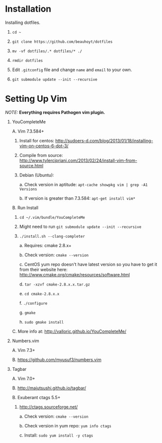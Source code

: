 # Installation

Installing dotfiles.

1. `cd ~`

2. `git clone https://github.com/beauhoyt/dotfiles`

3. `mv -vf dotfiles/.* dotfiles/* ./`

4. `rmdir dotfiles`

5. Edit `.gitconfig` file and change `name` and `email` to your own.
 
4. `git submodule update --init --recursive`

# Setting Up Vim


*NOTE:* **Everything requires Pathogen vim plugin.**

1. YouCompleteMe

   A. Vim 7.3.584+
   
      1. Install for centos: http://sudoers-d.com/blog/2013/01/18/installing-vim-on-centos-6-dot-3/

      2. Compile from source: http://www.tylercipriani.com/2013/02/24/install-vim-from-source.html
      
      3. Debian (Ubuntu):
      
         a. Check version in aptitude: `apt-cache showpkg vim | grep -A1 Versions`
         
         b. If version is greater than 7.3.584: `apt-get install vim*`

   B. Run Install
   
      1. `cd ~/.vim/bundle/YouCompleteMe` 
      
      2. Might need to run `git submodule update --init --recursive`
      
      3. `./install.sh --clang-completer`
      
         a. Requires: cmake 2.8.x+
         
         b. Check version: `cmake --version`
         
         c. CentOS yum repo doesn't have latest version so you have to get it from their website here: http://www.cmake.org/cmake/resources/software.html
         
         d. `tar -xzvf cmake-2.8.x.x.tar.gz`
         
         e. `cd cmake-2.8.x.x`
         
         f. `./configure`
         
         g. `gmake`
         
         h. `sudo gmake install`
 
   C. More info at: http://valloric.github.io/YouCompleteMe/

2. Numbers.vim

   A. Vim 7.3+
   
   B. https://github.com/myusuf3/numbers.vim
 
3. Tagbar

   A. Vim 7.0+
   
   B. http://majutsushi.github.io/tagbar/
 
   B. Exuberant ctags 5.5+
      
      1. http://ctags.sourceforge.net/
      
         a. Check version: `cmake --version`
         
         b. Check version in yum repo: `yum info ctags`
         
         c. Install: `sudo yum install -y ctags`
 
